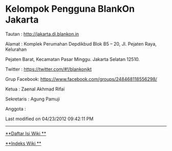 # Kelompok Pengguna BlankOn Jakarta

Tautan : ​http://jakarta.di.blankon.in

Alamat : Komplek Perumahan Depdikbud Blok B5 – 20, Jl. Pejaten Raya, Kelurahan

Pejaten Barat, Kecamatan Pasar Minggu. Jakarta Selatan 12510.

Twitter : ​https://twitter.com/#!/blankonjkt

Grup Facebook: ​https://www.facebook.com/groups/248468118556298/

Ketua : Zaenal Akhmad Rifai

Sekretaris : Agung Pamuji

Anggota :


Last modified on 04/23/2012 09:42:11 PM

---
[**Daftar Isi Wiki **](/wiki/DaftarIsi/index.html)
 
[**Indeks Wiki **](/wiki/Indeks.html)
